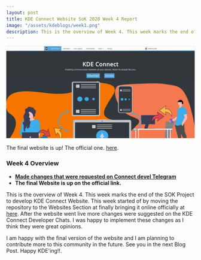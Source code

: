 ```yaml
---
layout: post
title: KDE Connect Website SoK 2020 Week 4 Report
image: "/assets/kdeblogs/week1.png"
description: This is the overview of Week 4. This week marks the end of the SOK Project to develop KDE Connect Website.I am happy with the final version of the website and I am planning to contribute more to this community in the future. See you in the next Blog Post. Happy KDE'ing!!
---
```


![KDE Connect Website](/assets/kdeblogs/week1.png "KDE Connect Website")

The final website is up! The official one. [here](https://kdeconnect.kde.org/).

### Week 4 Overview

- **[Made changes that were requested on Connect devel Telegram ](https://invent.kde.org/arjunth/kde-connect/commit/7dcd170866b5c1256690cc2dae6ac34382bd3f8c)**
- **The final Website is up on the official link.**

This is the overview of Week 4. This week marks the end of the SOK Project to develop KDE Connect Website. This week started of by moving the repository to the Websites Section at finally bringing it online officially at [here](https://kdeconnect.kde.org/). After the website went live more changes were suggested on the KDE Connect Developer Chats. I was happy to implement these changes as I think they were great opinions.

I am happy with the final version of the website and I am planning to contribute more to this community in the future. See you in the next Blog Post. Happy KDE'ing!!.
